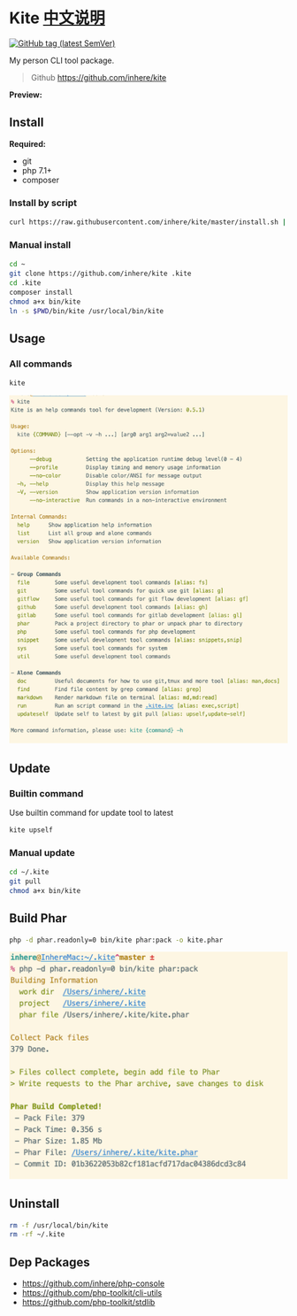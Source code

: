 # Kite [中文说明](README.zh-CN.md)

[![GitHub tag (latest SemVer)](https://img.shields.io/github/tag/inhere/kite)](https://github.com/inhere/kite)

My person CLI tool package.

> Github https://github.com/inhere/kite

**Preview:**

## Install

**Required:**

- git
- php 7.1+
- composer

### Install by script

```bash
curl https://raw.githubusercontent.com/inhere/kite/master/install.sh | bash
```

### Manual install

```bash
cd ~
git clone https://github.com/inhere/kite .kite
cd .kite
composer install
chmod a+x bin/kite
ln -s $PWD/bin/kite /usr/local/bin/kite
```

## Usage

### All commands

```bash
kite
```

![](resource/images/kite-help.png)

## Update

### Builtin command

Use builtin command for update tool to latest

```bash
kite upself
```

### Manual update

```bash
cd ~/.kite
git pull
chmod a+x bin/kite
```

## Build Phar

```bash
php -d phar.readonly=0 bin/kite phar:pack -o kite.phar
```

![](resource/images/build-phar.png)

## Uninstall

```bash
rm -f /usr/local/bin/kite
rm -rf ~/.kite
```

## Dep Packages

- https://github.com/inhere/php-console
- https://github.com/php-toolkit/cli-utils
- https://github.com/php-toolkit/stdlib

